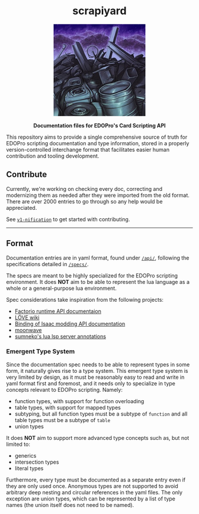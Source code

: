 <h1 align="center">scrapiyard</h1>
<p align="center">
  <img src="/assets/scrapyard-artwork.jpg" />
</p>
<p align="center">
  <strong>Documentation files for EDOPro's Card Scripting API</strong>
</p>

This repository aims to provide a single comprehensive source of truth for
EDOPro scripting documentation and type information,
stored in a properly version-controlled interchange format
that facilitates easier human contribution and tooling development.

## Contribute

Currently, we're working on checking every doc,
correcting and modernizing them as needed after they were imported from the old format.
There are over 2000 entries to go through so any help would be appreciated.

See [`v1-nification`](/v1-nification.md) to get started with contributing.

---

## Format

Documentation entries are in yaml format, found under [`/api/`](/api/),
following the specifications detailed in [`/specs/`](/specs/).

The specs are meant to be highly specialized for the EDOPro scripting environment.
It does **NOT** aim to be able to represent the lua language as a whole or a general-purpose lua environment.

Spec considerations take inspiration from the following projects:

- [Factorio runtime API documentaion](https://lua-api.factorio.com/latest/index-runtime.html)
- [LÖVE wiki](https://love2d.org/wiki/Main_Page)
- [Binding of Isaac modding API documentation](https://wofsauge.github.io/IsaacDocs/rep/)
- [moonwave](https://github.com/evaera/moonwave)
- [sumneko's lua lsp server annotations](https://github.com/LuaLS/lua-language-server/wiki/Annotations)

### Emergent Type System

Since the documentation spec needs to be able to represent types in some form,
it naturally gives rise to a type system.
This emergent type system is very limited by design,
as it must be reasonably easy to read and write in yaml format first and foremost,
and it needs only to specialize in type concepts relevant to EDOPro scripting. Namely:

- function types, with support for function overloading
- table types, with support for mapped types
- subtyping, but all function types must be a subtype of `function` and all table types must be a subtype of `table`
- union types

It does **NOT** aim to support more advanced type concepts such as, but not limited to:

- generics
- intersection types
- literal types

Furthermore, every type must be documented as a separate entry even if they are only used once.
Anonymous types are not supported to avoid arbitrary deep nesting and circular references in the yaml files.
The only exception are union types, which can be represented by a list of type names
(the union itself does not need to be named).
